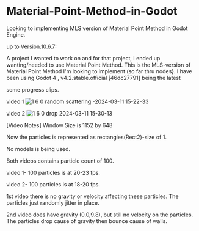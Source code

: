 # Material-Point-Method-in-Godot

Looking to implementing MLS version of Material Point Method in Godot Engine.

up to Version.10.6.7:

A project I wanted to work on and for that project, I ended up wanting/needed to use Material Point Method. 
This is the MLS-version of Material Point Method I'm looking to implement (so far thru nodes}. 
I have been using Godot 4 , v4.2.stable.official [46dc27791] being the latest

some progress clips.

video 1
![1 6 0  random scattering -2024-03-11 15-22-33](https://github.com/Exis10tial/Material-Point-Method-in-Godot/assets/62639345/1258e0d3-94e6-4b7c-a7f9-009a39401e16)


video 2
![1 6 0   drop 2024-03-11 15-30-13](https://github.com/Exis10tial/Material-Point-Method-in-Godot/assets/62639345/a0951725-9d79-4f47-8fc9-9fa777ea1259)


[Video Notes]
Window Size is 1152 by 648

Now the particles is represented as rectangles(Rect2)-size of 1.

No models is being used.

Both videos contains particle count of 100.

video 1- 100 particles is at 20-23 fps.

video 2- 100 particles is at 18-20 fps.

1st video there is no gravity or velocity affecting these particles. The particles just randomly jitter in place.

2nd video does have gravity (0.0,9.8), but still no velocity on the particles. The particles drop cause of gravity then bounce cause of walls.
